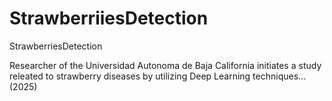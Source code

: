 # StrawberriiesDetection
StrawberriesDetection

Researcher of the Universidad Autonoma de Baja California initiates a study releated to strawberry diseases by utilizing Deep Learning techniques... (2025)